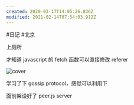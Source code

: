 ```yaml
---
created: 2020-03-17T14:05:26.836Z
modified: 2021-02-14T07:54:03.912Z
---
```

#日记 #北京


<!-- @timer "date":"Tue Jan 28 2020 09:33:04 GMT+0800 (CST)" -->

上厕所

<!-- @timer "date":"Tue Jan 28 2020 12:15:23 GMT+0800 (China Standard Time)","duration":"about 3 hours" -->

才知道 javascript 的 fetch 函数可以直接修改 referer

![cover](https://i.loli.net/2020/01/28/CBitWKckgp3Vr7w.jpg)

<!-- @timer "date":"Tue Jan 28 2020 19:11:14 GMT+0800 (China Standard Time)","duration":"about 7 hours" -->

学习了下 gossip protocol，感觉可以利用下

<!-- @timer "date":"Tue Jan 28 2020 22:29:57 GMT+0800 (China Standard Time)","duration":"about 3 hours" -->

面前架设好了 peer.js server
